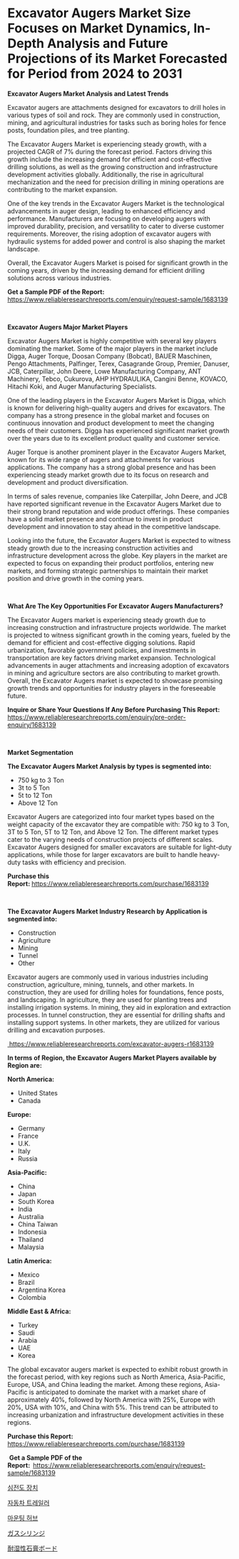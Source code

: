 <p><h1>Excavator Augers Market Size Focuses on Market Dynamics, In-Depth Analysis and Future Projections of its Market Forecasted for Period from 2024 to 2031</h1></p><p><strong>Excavator Augers Market Analysis and Latest Trends</strong></p>
<p><p>Excavator augers are attachments designed for excavators to drill holes in various types of soil and rock. They are commonly used in construction, mining, and agricultural industries for tasks such as boring holes for fence posts, foundation piles, and tree planting.</p><p>The Excavator Augers Market is experiencing steady growth, with a projected CAGR of 7% during the forecast period. Factors driving this growth include the increasing demand for efficient and cost-effective drilling solutions, as well as the growing construction and infrastructure development activities globally. Additionally, the rise in agricultural mechanization and the need for precision drilling in mining operations are contributing to the market expansion.</p><p>One of the key trends in the Excavator Augers Market is the technological advancements in auger design, leading to enhanced efficiency and performance. Manufacturers are focusing on developing augers with improved durability, precision, and versatility to cater to diverse customer requirements. Moreover, the rising adoption of excavator augers with hydraulic systems for added power and control is also shaping the market landscape.</p><p>Overall, the Excavator Augers Market is poised for significant growth in the coming years, driven by the increasing demand for efficient drilling solutions across various industries.</p></p>
<p><strong>Get a Sample PDF of the Report:&nbsp;</strong> <a href="https://www.reliableresearchreports.com/enquiry/request-sample/1683139">https://www.reliableresearchreports.com/enquiry/request-sample/1683139</a></p>
<p>&nbsp;</p>
<p><strong>Excavator Augers Major Market Players</strong></p>
<p><p>Excavator Augers Market is highly competitive with several key players dominating the market. Some of the major players in the market include Digga, Auger Torque, Doosan Company (Bobcat), BAUER Maschinen, Pengo Attachments, Palfinger, Terex, Casagrande Group, Premier, Danuser, JCB, Caterpillar, John Deere, Lowe Manufacturing Company, ANT Machinery, Tebco, Cukurova, AHP HYDRAULIKA, Cangini Benne, KOVACO, Hitachi Koki, and Auger Manufacturing Specialists.</p><p>One of the leading players in the Excavator Augers Market is Digga, which is known for delivering high-quality augers and drives for excavators. The company has a strong presence in the global market and focuses on continuous innovation and product development to meet the changing needs of their customers. Digga has experienced significant market growth over the years due to its excellent product quality and customer service.</p><p>Auger Torque is another prominent player in the Excavator Augers Market, known for its wide range of augers and attachments for various applications. The company has a strong global presence and has been experiencing steady market growth due to its focus on research and development and product diversification.</p><p>In terms of sales revenue, companies like Caterpillar, John Deere, and JCB have reported significant revenue in the Excavator Augers Market due to their strong brand reputation and wide product offerings. These companies have a solid market presence and continue to invest in product development and innovation to stay ahead in the competitive landscape.</p><p>Looking into the future, the Excavator Augers Market is expected to witness steady growth due to the increasing construction activities and infrastructure development across the globe. Key players in the market are expected to focus on expanding their product portfolios, entering new markets, and forming strategic partnerships to maintain their market position and drive growth in the coming years.</p></p>
<p>&nbsp;</p>
<p><strong>What Are The Key Opportunities For Excavator Augers Manufacturers?</strong></p>
<p><p>The Excavator Augers market is experiencing steady growth due to increasing construction and infrastructure projects worldwide. The market is projected to witness significant growth in the coming years, fueled by the demand for efficient and cost-effective digging solutions. Rapid urbanization, favorable government policies, and investments in transportation are key factors driving market expansion. Technological advancements in auger attachments and increasing adoption of excavators in mining and agriculture sectors are also contributing to market growth. Overall, the Excavator Augers market is expected to showcase promising growth trends and opportunities for industry players in the foreseeable future.</p></p>
<p><strong>Inquire or Share Your Questions If Any Before Purchasing This Report:</strong> <a href="https://www.reliableresearchreports.com/enquiry/pre-order-enquiry/1683139">https://www.reliableresearchreports.com/enquiry/pre-order-enquiry/1683139</a></p>
<p>&nbsp;</p>
<p><strong>Market Segmentation</strong></p>
<p><strong>The Excavator Augers Market Analysis by types is segmented into:</strong></p>
<p><ul><li>750 kg to 3 Ton</li><li>3t to 5 Ton</li><li>5t to 12 Ton</li><li>Above 12 Ton</li></ul></p>
<p><p>Excavator Augers are categorized into four market types based on the weight capacity of the excavator they are compatible with: 750 kg to 3 Ton, 3T to 5 Ton, 5T to 12 Ton, and Above 12 Ton. The different market types cater to the varying needs of construction projects of different scales. Excavator Augers designed for smaller excavators are suitable for light-duty applications, while those for larger excavators are built to handle heavy-duty tasks with efficiency and precision.</p></p>
<p><strong>Purchase this Report:&nbsp;</strong><a href="https://www.reliableresearchreports.com/purchase/1683139">https://www.reliableresearchreports.com/purchase/1683139</a></p>
<p>&nbsp;</p>
<p><strong>The Excavator Augers Market Industry Research by Application is segmented into:</strong></p>
<p><ul><li>Construction</li><li>Agriculture</li><li>Mining</li><li>Tunnel</li><li>Other</li></ul></p>
<p><p>Excavator augers are commonly used in various industries including construction, agriculture, mining, tunnels, and other markets. In construction, they are used for drilling holes for foundations, fence posts, and landscaping. In agriculture, they are used for planting trees and installing irrigation systems. In mining, they aid in exploration and extraction processes. In tunnel construction, they are essential for drilling shafts and installing support systems. In other markets, they are utilized for various drilling and excavation purposes.</p></p>
<p><a href="https://www.reliableresearchreports.com/excavator-augers-r1683139">&nbsp;https://www.reliableresearchreports.com/excavator-augers-r1683139</a></p>
<p><strong>In terms of Region, the Excavator Augers Market Players available by Region are:</strong></p>
<p>
    <p> <strong> North America: </strong>
        <ul>
            <li>United States</li>
            <li>Canada</li>
        </ul>
        </p> 
    <p> <strong> Europe: </strong>
        <ul>
            <li>Germany</li>
            <li>France</li>
            <li>U.K.</li>
            <li>Italy</li>
            <li>Russia</li>
        </ul>
        </p> 
    <p> <strong> Asia-Pacific: </strong>
        <ul>
            <li>China</li>
            <li>Japan</li>
            <li>South Korea</li>
            <li>India</li>
            <li>Australia</li>
            <li>China Taiwan</li>
            <li>Indonesia</li>
            <li>Thailand</li>
            <li>Malaysia</li>
        </ul>
        </p> 
    <p> <strong> Latin America: </strong>
        <ul>
            <li>Mexico</li>
            <li>Brazil</li>
            <li>Argentina Korea</li>
            <li>Colombia</li>
        </ul>
        </p> 
    <p> <strong> Middle East & Africa: </strong>
        <ul>
            <li>Turkey</li>
            <li>Saudi</li>
            <li>Arabia</li>
            <li>UAE</li>
            <li>Korea</li>
        </ul>
    </p>
    </p>
<p><p>The global excavator augers market is expected to exhibit robust growth in the forecast period, with key regions such as North America, Asia-Pacific, Europe, USA, and China leading the market. Among these regions, Asia-Pacific is anticipated to dominate the market with a market share of approximately 40%, followed by North America with 25%, Europe with 20%, USA with 10%, and China with 5%. This trend can be attributed to increasing urbanization and infrastructure development activities in these regions.</p></p>
<p><strong>Purchase this Report: </strong><a href="https://www.reliableresearchreports.com/purchase/1683139">https://www.reliableresearchreports.com/purchase/1683139</a></p>
<p>&nbsp;<strong>Get a Sample PDF of the Report:&nbsp;&nbsp;</strong><a href="https://www.reliableresearchreports.com/enquiry/request-sample/1683139">https://www.reliableresearchreports.com/enquiry/request-sample/1683139</a></p>
<p><strong></strong></p>
<p><p><a href="https://medium.com/@joanacasper2001/%EC%8B%AC%EC%A0%84%EB%8F%84-%EC%9E%A5%EB%B9%84-%EC%8B%9C%EC%9E%A5-%EC%A7%80%ED%91%9C-%ED%95%B4%EB%8F%85-%EC%8B%9C%EC%9E%A5-%EC%A0%90%EC%9C%A0%EC%9C%A8-%ED%8A%B8%EB%A0%8C%EB%93%9C-%EB%B0%8F-%EC%84%B1%EC%9E%A5-%EC%96%91%EC%83%81-63a4a14d99f1">심전도 장치</a></p><p><a href="https://medium.com/@daveblock56/%EC%9E%90%EB%8F%99%EC%B0%A8-%ED%8A%B8%EB%A0%88%EC%9D%BC%EB%9F%AC-%EC%8B%9C%EC%9E%A5-%EB%B6%84%EC%84%9D-cagr-%EC%8B%9C%EC%9E%A5-%EC%84%B8%EB%B6%84%ED%99%94-%EB%B0%8F-%EA%B8%80%EB%A1%9C%EB%B2%8C-%EC%82%B0%EC%97%85-%EA%B0%9C%EC%9A%94-d5a5a93c4cbd">자동차 트레일러</a></p><p><a href="https://github.com/JonHarrtis67676y/Market-Research-Report-List-1/blob/main/457396820654.md">마운팅 허브</a></p><p><a href="https://medium.com/@orlohagenes_12279/%E3%82%AC%E3%82%B9%E6%B3%A8%E5%B0%84%E5%99%A8%E5%B8%82%E5%A0%B4%E3%81%AE%E3%83%88%E3%83%AC%E3%83%B3%E3%83%89%E3%81%A8%E5%B8%82%E5%A0%B4%E5%88%86%E6%9E%90%E3%81%AF-2024%E5%B9%B4%E3%81%8B%E3%82%892031%E5%B9%B4%E3%81%BE%E3%81%A7%E3%81%AE%E6%9C%9F%E9%96%93%E3%81%AB%E4%BA%88%E6%B8%AC%E3%81%95%E3%82%8C%E3%81%A6%E3%81%84%E3%81%BE%E3%81%99-ac34c9a7f261">ガスシリンジ</a></p><p><a href="https://medium.com/@addiehirthe05/%E6%B9%BF%E6%B0%97%E3%81%AB%E5%BC%B7%E3%81%84%E7%9F%B3%E8%86%8F%E3%83%9C%E3%83%BC%E3%83%89%E5%B8%82%E5%A0%B4-2031%E5%B9%B4%E3%81%BE%E3%81%A7%E3%81%AE%E3%83%88%E3%83%AC%E3%83%B3%E3%83%89-%E4%BA%88%E6%B8%AC-%E7%AB%B6%E4%BA%89%E5%88%86%E6%9E%90-1b7dcfa7c4de">耐湿性石膏ボード</a></p></p>